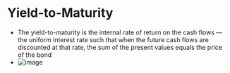 # Yield-to-Maturity
- The yield-to-maturity is the internal rate of return on the cash flows — the uniform interest rate such that when the future cash flows are discounted at that rate, the sum of the present values equals the price of the bond
- ![image](https://user-images.githubusercontent.com/85560091/138516855-dddb8cca-5939-4105-bd72-54c3129956c5.png)

